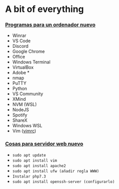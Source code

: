 # A bit of everything

### <ins>Programas para un ordenador nuevo
* Winrar
* VS Code
* Discord
* Google Chrome
* Office
* Windows Terminal
* VirtualBox
* Adobe *
* nmap
* PuTTY
* Python
* VS Community
* XMind
* NVM (WSL)
* NodeJS
* Spotify
* ShareX
* Windows WSL
* Vim ([vimrc](https://github.com/alejandromume/vimrc))


### <ins>Cosas para servidor web nuevo
* `sudo apt update`
* `sudo apt install vim`
* `sudo apt install apache2`
* `sudo apt install ufw (añadir regla WWW)`
* `Instalar php7.3`
* `sudo apt install openssh-server (configurarlo)`
